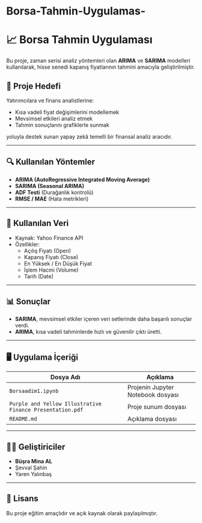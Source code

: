 # Borsa-Tahmin-Uygulamas-
# 📈 Borsa Tahmin Uygulaması

Bu proje, zaman serisi analiz yöntemleri olan **ARIMA** ve **SARIMA** modelleri kullanılarak, hisse senedi kapanış fiyatlarının tahmini amacıyla geliştirilmiştir.

## 🧠 Proje Hedefi

Yatırımcılara ve finans analistlerine:
- Kısa vadeli fiyat değişimlerini modellemek
- Mevsimsel etkileri analiz etmek
- Tahmin sonuçlarını grafiklerle sunmak

yoluyla destek sunan yapay zekâ temelli bir finansal analiz aracıdır.

---

## 🔍 Kullanılan Yöntemler

- **ARIMA (AutoRegressive Integrated Moving Average)**
- **SARIMA (Seasonal ARIMA)**
- **ADF Testi** (Durağanlık kontrolü)
- **RMSE / MAE** (Hata metrikleri)

---

## 🧪 Kullanılan Veri

- Kaynak: Yahoo Finance API
- Özellikler:
  - Açılış Fiyatı (Open)
  - Kapanış Fiyatı (Close)
  - En Yüksek / En Düşük Fiyat
  - İşlem Hacmi (Volume)
  - Tarih (Date)

---

## 📊 Sonuçlar

- **SARIMA**, mevsimsel etkiler içeren veri setlerinde daha başarılı sonuçlar verdi.
- **ARIMA**, kısa vadeli tahminlerde hızlı ve güvenilir çıktı üretti.

---

## 🖥️ Uygulama İçeriği

| Dosya Adı | Açıklama |
| --------- | -------- |
| `Borsaadim1.ipynb` | Projenin Jupyter Notebook dosyası |
| `Purple and Yellow Illustrative Finance Presentation.pdf` | Proje sunum dosyası |
| `README.md` | Açıklama dosyası |

---

## 👩‍💻 Geliştiriciler

- **Büşra Mina AL**
- Şevval Şahin
- Yaren Yalınbaş

---

## 📜 Lisans

Bu proje eğitim amaçlıdır ve açık kaynak olarak paylaşılmıştır.

